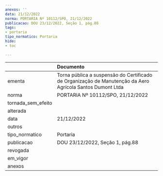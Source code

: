 ```yaml
---
anexos: ''
data: 21/12/2022
norma: PORTARIA Nº 10112/SPO, 21/12/2022
publicacao: DOU 23/12/2022, Seção 1, pág.88
tags:
- portaria
tipo_normatico: Portaria
hide: 
- toc 
 
---
```


|                    | Documento                                                                                                 |
|:-------------------|:----------------------------------------------------------------------------------------------------------|
| ementa             | Torna pública a suspensão do Certificado de Organização de Manutenção da Aero Agrícola Santos Dumont Ltda |
| norma              | PORTARIA Nº 10112/SPO, 21/12/2022                                                                         |
| tornada_sem_efeito |                                                                                                           |
| alterada           |                                                                                                           |
| data               | 21/12/2022                                                                                                |
| outros             |                                                                                                           |
| tipo_normatico     | Portaria                                                                                                  |
| publicacao         | DOU 23/12/2022, Seção 1, pág.88                                                                           |
| revogada           |                                                                                                           |
| em_vigor           |                                                                                                           |
| anexos             |                                                                                                           |
